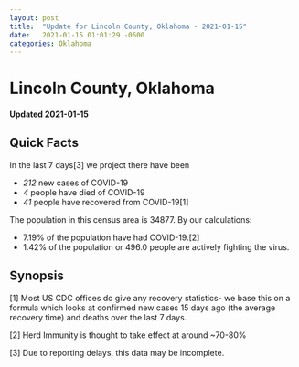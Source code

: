 ```yaml
---
layout: post
title:  "Update for Lincoln County, Oklahoma - 2021-01-15"
date:   2021-01-15 01:01:29 -0600
categories: Oklahoma
---
```


# Lincoln County, Oklahoma
#### Updated 2021-01-15

## Quick Facts

In the last 7 days[3] we project there have been
- *212* new cases of COVID-19
- *4* people have died of COVID-19
- *41* people have recovered from COVID-19[1]

The population in this census area is 34877. By our calculations:
- 7.19% of the population have had COVID-19.[2]
- 1.42% of the population or 496.0 people are actively fighting the virus.

## Synopsis




[1] Most US CDC offices do give any recovery statistics- we base this on a formula which looks at confirmed new cases
15 days ago (the average recovery time) and deaths over the last 7 days.

[2] Herd Immunity is thought to take effect at around ~70-80%

[3] Due to reporting delays, this data may be incomplete.
 
    